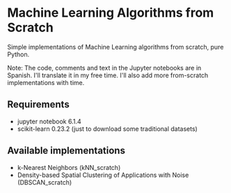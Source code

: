# Machine Learning Algorithms from Scratch
Simple implementations of Machine Learning algorithms from scratch, pure Python.

Note: The code, comments and text in the Jupyter notebooks are in Spanish. I'll translate it in my free time. I'll also add more from-scratch implementations with time.

## Requirements
- jupyter notebook 6.1.4
- scikit-learn 0.23.2 (just to download some traditional datasets)

## Available implementations
- k-Nearest Neighbors (kNN_scratch)
- Density-based Spatial Clustering of Applications with Noise (DBSCAN_scratch)
